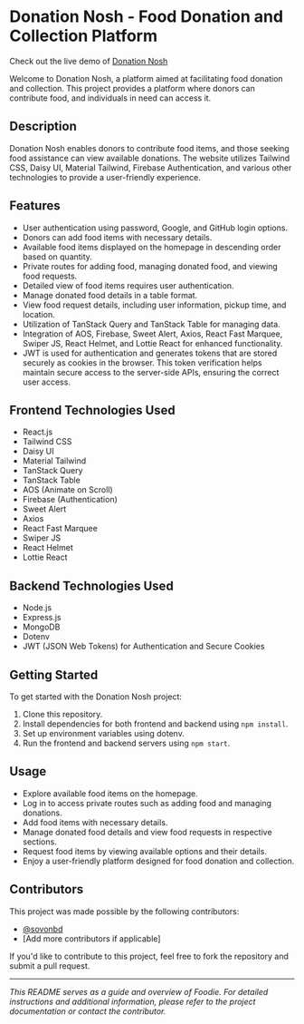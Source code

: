 # Donation Nosh - Food Donation and Collection Platform

Check out the live demo of [Donation Nosh](https://food-donation-f7d5a.web.app/)

Welcome to Donation Nosh, a platform aimed at facilitating food donation and collection. This project provides a platform where donors can contribute food, and individuals in need can access it.

## Description

Donation Nosh enables donors to contribute food items, and those seeking food assistance can view available donations. The website utilizes Tailwind CSS, Daisy UI, Material Tailwind, Firebase Authentication, and various other technologies to provide a user-friendly experience.

## Features

- User authentication using password, Google, and GitHub login options.
- Donors can add food items with necessary details.
- Available food items displayed on the homepage in descending order based on quantity.
- Private routes for adding food, managing donated food, and viewing food requests.
- Detailed view of food items requires user authentication.
- Manage donated food details in a table format.
- View food request details, including user information, pickup time, and location.
- Utilization of TanStack Query and TanStack Table for managing data.
- Integration of AOS, Firebase, Sweet Alert, Axios, React Fast Marquee, Swiper JS, React Helmet, and Lottie React for enhanced functionality.
- JWT is used for authentication and generates tokens that are stored securely as cookies in the browser. This token verification helps maintain secure access to the server-side APIs, ensuring the correct user access.

## Frontend Technologies Used

- React.js
- Tailwind CSS
- Daisy UI
- Material Tailwind
- TanStack Query
- TanStack Table
- AOS (Animate on Scroll)
- Firebase (Authentication)
- Sweet Alert
- Axios
- React Fast Marquee
- Swiper JS
- React Helmet
- Lottie React

## Backend Technologies Used

- Node.js
- Express.js
- MongoDB
- Dotenv
- JWT (JSON Web Tokens) for Authentication and Secure Cookies

## Getting Started

To get started with the Donation Nosh project:

1. Clone this repository.
2. Install dependencies for both frontend and backend using `npm install`.
3. Set up environment variables using dotenv.
4. Run the frontend and backend servers using `npm start`.

## Usage

- Explore available food items on the homepage.
- Log in to access private routes such as adding food and managing donations.
- Add food items with necessary details.
- Manage donated food details and view food requests in respective sections.
- Request food items by viewing available options and their details.
- Enjoy a user-friendly platform designed for food donation and collection.

## Contributors

This project was made possible by the following contributors:
- [@sovonbd](https://github.com/sovonbd>)
- [Add more contributors if applicable]

If you'd like to contribute to this project, feel free to fork the repository and submit a pull request.

---

_This README serves as a guide and overview of Foodie. For detailed instructions and additional information, please refer to the project documentation or contact the contributor._
